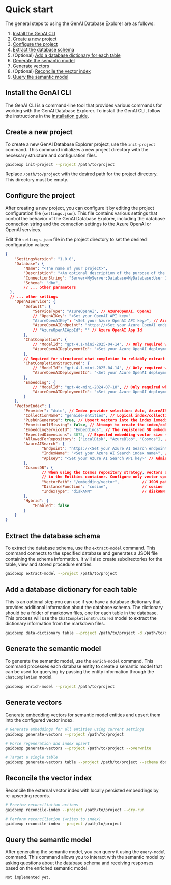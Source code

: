 # Quick start

The general steps to using the GenAI Database Explorer are as follows:

1. [Install the GenAI CLI](#install-the-genai-cli)
1. [Create a new project](#create-a-new-project)
1. [Configure the project](#configure-the-project)
1. [Extract the database schema](#extract-the-database-schema)
1. (Optional) [Add a database dictionary for each table](#add-a-database-dictionary-for-each-table)
1. [Generate the semantic model](#generate-the-semantic-model)
1. [Generate vectors](#generate-vectors)
1. (Optional) [Reconcile the vector index](#reconcile-the-vector-index)
1. [Query the semantic model](#query-the-semantic-model)

## Install the GenAI CLI

The GenAI CLI is a command-line tool that provides various commands for working with the GenAI Database Explorer. To install the GenAI CLI, follow the instructions in the [installation guide](../INSTALLATION.md).

## Create a new project

To create a new GenAI Database Explorer project, use the `init-project` command. This command initializes a new project directory with the necessary structure and configuration files.

```bash
gaidbexp init-project --project /path/to/project
```

Replace `/path/to/project` with the desired path for the project directory. This directory must be empty.

## Configure the project

After creating a new project, you can configure it by editing the project configuration file (`settings.json`). This file contains various settings that control the behavior of the GenAI Database Explorer, including the database connection string and the connection settings to the Azure OpenAI or OpenAI services.

Edit the `settings.json` file in the project directory to set the desired configuration values:

```json
{
    "SettingsVersion": "1.0.0",
    "Database": {
        "Name": "<The name of your project>",
        "Description": "<An optional description of the purpose of the database that helps ground the semantic descriptions>", // This helps ground the AI on the context of the database.
        "ConnectionString": "Server=MyServer;Database=MyDatabase;User Id=<SQL username>;Password=<SQL password>;TrustServerCertificate=True;MultipleActiveResultSets=True;",
        "Schema": "dbo",
        // ... other parameters
  },
  // ... other settings
    "OpenAIService": {
        "Default": {
            "ServiceType": "AzureOpenAI", // AzureOpenAI, OpenAI
            // "OpenAIKey": "<Set your OpenAI API key>"
            "AzureOpenAIKey": "<Set your Azure OpenAI API key>", // Azure OpenAI key. If not provided, will attempt using Azure Default Credential
            "AzureOpenAIEndpoint": "https://<Set your Azure OpenAI endpoint>.cognitiveservices.azure.com/" // Azure OpenAI endpoint
            // "AzureOpenAIAppId": "" // Azure OpenAI App Id
        },
        "ChatCompletion": {
            // "ModelId": "gpt-4.1-mini-2025-04-14", // Only required when using OpenAI. Recommend gpt-4.1-2025-04-14 or gpt-4.1-mini-2025-04-14 (or above)
            "AzureOpenAIDeploymentId": "<Set your Azure OpenAI deployment id>" // Only required when using Azure OpenAI. Recommend gpt-4o or gpt-4o-mini
        },
        // Required for structured chat completion to reliably extract entity lists. Must be a model that supports structured output.
        "ChatCompletionStructured": {
            // "ModelId": "gpt-4.1-mini-2025-04-14", // Only required when using OpenAI. Recommend gpt-4.1-2025-04-14 or gpt-4.1-mini-2025-04-14 (or above)
            "AzureOpenAIDeploymentId": "<Set your Azure OpenAI deployment id>" // Only required when using Azure OpenAI. Recommend gpt-4o (2024-08-06 or later)
        },
        "Embedding": {
            // "ModelId": "gpt-4o-mini-2024-07-18", // Only required when using OpenAI. Recommend gpt-4o-2024-08-06 or gpt-4o-mini-2024-07-18
            "AzureOpenAIDeploymentId": "<Set your Azure OpenAI deployment id>" // Only required when using Azure OpenAI. Used for vector embeddings generation (recommend text-embedding-3-large/small or ada-002)
        }
    },
    "VectorIndex": {
        "Provider": "Auto", // Index provider selection: Auto, AzureAISearch, CosmosDB, InMemory
        "CollectionName": "genaide-entities", // Logical index/collection name for vectors
        "PushOnGenerate": true, // Upsert vectors into the index immediately after generation
        "ProvisionIfMissing": false, // Attempt to create the index/collection if it does not exist
        "EmbeddingServiceId": "Embeddings", // The registered SK embeddings service name to use
        "ExpectedDimensions": 3072, // Expected embedding vector size (validates against model/index)
        "AllowedForRepository": ["LocalDisk", "AzureBlob", "Cosmos"], // Allowed persistence strategies for indexing integration
        "AzureAISearch": {
                "Endpoint": "https://<Set your Azure AI Search endpoint>.search.windows.net", // Azure AI Search endpoint URL
                "IndexName": "<Set your Azure AI Search index name>", // AI Search index name to store vectors
                "ApiKey": "<Set your Azure AI Search API key>" // Admin/Query API key (use managed identity in production when possible)
        },
        "CosmosDB": {
                // When using the Cosmos repository strategy, vectors are stored on the SAME entity documents
                // in the Entities container. Configure only vector specifics here.
                "VectorPath": "/embedding/vector",          // JSON path on the entity document holding the vector
                "DistanceFunction": "cosine",               // cosine | dotproduct | euclidean
                "IndexType": "diskANN"                      // diskANN | quantizedFlat | flat
        },
        "Hybrid": {
            "Enabled": false
        }
    }
}
```

## Extract the database schema

To extract the database schema, use the `extract-model` command. This command connects to the specified database and generates a JSON file containing the schema information. It will also create subdirectories for the table, view and stored procedure entities.

```bash
gaidbexp extract-model --project /path/to/project
```

## Add a database dictionary for each table

This is an optional step you can use if you have a database dictionary that provides additional information about the database schema. The dictionary should be a folder of markdown files, one for each table in the database. This process will use the `ChatCompletionStructured` model to extract the dictionary information from the markdown files.

```bash
gaidbexp data-dictionary table --project /path/to/project -d /path/to/data_dictionary/*.md
```

## Generate the semantic model

To generate the semantic model, use the `enrich-model` command. This command processes each database entity to create a semantic model that can be used for querying by passing the entity information through the `ChatCompletion` model.

```bash
gaidbexp enrich-model --project /path/to/project
```

## Generate vectors

Generate embedding vectors for semantic model entities and upsert them into the configured vector index.

```bash
# Generate embeddings for all entities using current settings
gaidbexp generate-vectors --project /path/to/project

# Force regeneration and index upsert
gaidbexp generate-vectors --project /path/to/project --overwrite

# Target a single table
gaidbexp generate-vectors table --project /path/to/project --schema dbo --name tblItemSellingLimit
```

## Reconcile the vector index

Reconcile the external vector index with locally persisted embeddings by re-upserting records.

```bash
# Preview reconciliation actions
gaidbexp reconcile-index --project /path/to/project --dry-run

# Perform reconciliation (writes to index)
gaidbexp reconcile-index --project /path/to/project
```

## Query the semantic model

After generating the semantic model, you can query it using the `query-model` command. This command allows you to interact with the semantic model by asking questions about the database schema and receiving responses based on the enriched semantic model.

```bash
Not implemented yet.
```
